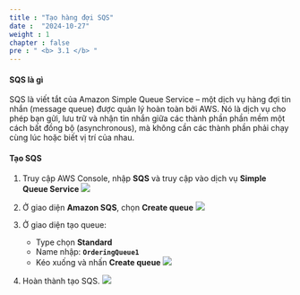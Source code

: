 ```yaml
---
title : "Tạo hàng đợi SQS"
date :  "2024-10-27" 
weight : 1 
chapter : false
pre : " <b> 3.1 </b> "
---
```


#### SQS là gì 
SQS là viết tắt của Amazon Simple Queue Service – một dịch vụ hàng đợi tin nhắn (message queue) được quản lý hoàn toàn bởi AWS. Nó là dịch vụ cho phép bạn gửi, lưu trữ và nhận tin nhắn giữa các thành phần phần mềm một cách bất đồng bộ (asynchronous), mà không cần các thành phần phải chạy cùng lúc hoặc biết vị trí của nhau.

#### Tạo SQS
1. Truy cập AWS Console, nhập **SQS** và truy cập vào dịch vụ **Simple Queue Service**
![](mages/3-1/01.png?width=50pc)

2. Ở giao diện **Amazon SQS**, chọn **Create queue**
![](mages/3-1/02.png?width=50pc)

3. Ở giao diện tạo queue:
   - Type chọn **Standard**
   - Name nhập: **`OrderingQueue1`**
   - Kéo xuống và nhấn **Create queue**
![](mages/3-1/03.png?width=50pc)


4. Hoàn thành tạo SQS.
![](mages/3-1/04.png?width=50pc)
